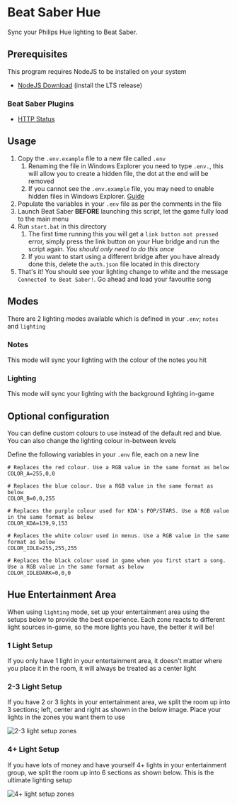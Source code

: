# Beat Saber Hue

Sync your Philips Hue lighting to Beat Saber.

## Prerequisites

This program requires NodeJS to be installed on your system

- [NodeJS Download](https://nodejs.org/) (install the LTS release)

### Beat Saber Plugins

-  [HTTP Status](https://www.modsaber.org/mod/http-status)


## Usage

1. Copy the `.env.example` file to a new file called `.env`
    1. Renaming the file in Windows Explorer you need to type `.env.`, this will allow you to create a hidden file, the dot at the end will be removed
    2. If you cannot see the `.env.example` file, you may need to enable hidden files in Windows Explorer. [Guide](https://support.microsoft.com/en-gb/help/4028316/windows-view-hidden-files-and-folders-in-windows-10)
2. Populate the variables in your `.env` file as per the comments in the file
3. Launch Beat Saber **BEFORE** launching this script, let the game fully load to the main menu
4. Run `start.bat` in this directory
    1. The first time running this you will get a `link button not pressed` error, simply press the link button on your Hue bridge and run the script again. *You should only need to do this once*
    2. If you want to start using a different bridge after you have already done this, delete the `auth.json` file located in this directory
5. That's it! You should see your lighting change to white and the message `Connected to Beat Saber!`. Go ahead and load your favourite song

## Modes

There are 2 lighting modes available which is defined in your `.env`; `notes` and `lighting`

### Notes

This mode will sync your lighting with the colour of the notes you hit

### Lighting

This mode will sync your lighting with the background lighting in-game

## Optional configuration

You can define custom colours to use instead of the default red and blue. You can also change the lighting colour in-between levels

Define the following variables in your `.env` file, each on a new line

```
# Replaces the red colour. Use a RGB value in the same format as below
COLOR_A=255,0,0

# Replaces the blue colour. Use a RGB value in the same format as below
COLOR_B=0,0,255

# Replaces the purple colour used for KDA's POP/STARS. Use a RGB value in the same format as below
COLOR_KDA=139,9,153

# Replaces the white colour used in menus. Use a RGB value in the same format as below
COLOR_IDLE=255,255,255

# Replaces the black colour used in game when you first start a song. Use a RGB value in the same format as below
COLOR_IDLEDARK=0,0,0
```

## Hue Entertainment Area

When using `lighting` mode, set up your entertainment area using the setups below to provide the best experience. Each zone reacts to different light sources in-game, so the more lights you have, the better it will be!

### 1 Light Setup

If you only have 1 light in your entertainment area, it doesn't matter where you place it in the room, it will always be treated as a center light

### 2-3 Light Setup

If you have 2 or 3 lights in your entertainment area, we split the room up into 3 sections; left, center and right as shown in the below image. Place your lights in the zones you want them to use

![2-3 light setup zones](https://raw.githubusercontent.com/Jared0430/beatsaber-hue/master/3-lights.png)

### 4+ Light Setup

If you have lots of money and have yourself 4+ lights in your entertainment group, we split the room up into 6 sections as shown below. This is the ultimate lighting setup

![4+ light setup zones](https://raw.githubusercontent.com/Jared0430/beatsaber-hue/master/more-lights.png)
